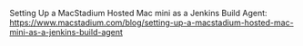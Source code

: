 

Setting Up a MacStadium Hosted Mac mini as a Jenkins Build Agent:
https://www.macstadium.com/blog/setting-up-a-macstadium-hosted-mac-mini-as-a-jenkins-build-agent

